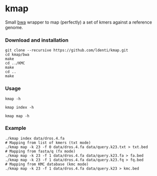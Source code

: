 # kmap

Small [bwa](https://github.com/lh3/bwa) wrapper to map (perfectly) a set of kmers against a reference genome.

### Download and installation
```
git clone --recursive https://github.com/ldenti/kmap.git
cd kmap/bwa
make
cd ../KMC
make
cd ..
make
```

### Usage
```
kmap -h

kmap index -h

kmap map -h
```

### Example
```
./kmap index data/dros.4.fa
# Mapping from list of kmers (txt mode)
./kmap map -k 23 -f 0 data/dros.4.fa data/query.k23.txt > txt.bed
# Mapping from fasta/q (fx mode)
./kmap map -k 23 -f 1 data/dros.4.fa data/query.k23.fa > fa.bed
./kmap map -k 23 -f 1 data/dros.4.fa data/query.k23.fq > fq.bed
# Mapping from KMC database (kmc mode)
./kmap map -k 23 -f 1 data/dros.4.fa data/query.k23 > kmc.bed
```
